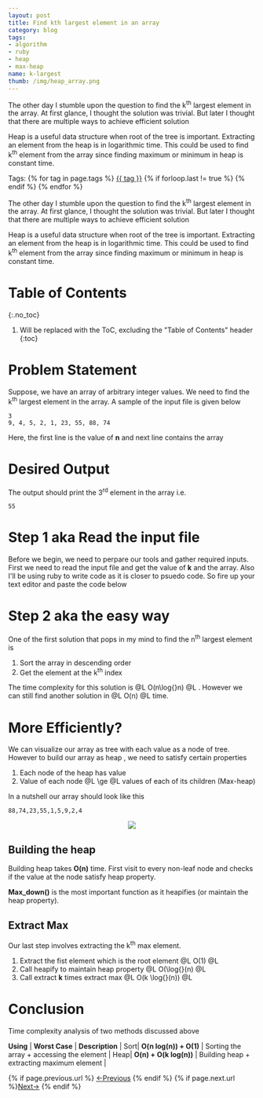 ```yaml
---
layout: post
title: Find kth largest element in an array
category: blog
tags:
- algorithm 
- ruby 
- heap 
- max-heap
name: k-largest
thumb: /img/heap_array.png
---
```


<style type="text/css">
.myheading{font-family:Georgia, "Times New Roman", Times, serif;font-size:24px;margin-top:5px;margin-bottom:0;text-align:center;font-weight:400;color:#222}
.mysubheading{font-family:"Lucida Grande", Tahoma;font-size:10px;font-weight:lighter;font-variant:normal;text-transform:uppercase;color:#666;margin-top:10px;text-align:center!important;letter-spacing:.3em}
</style>

<p>The other day I stumble upon the question to find the k<sup>th</sup> largest element in the array. At first glance, I thought the solution was trivial. But later I thought that there are multiple ways to achieve efficient solution</p>

Heap is a useful data structure when root of the tree is important. Extracting an element from the heap is in logarithmic time. This could be used to find k<sup>th</sup> element from the array since finding maximum or minimum in heap is constant time.<!-- truncate_here -->

<p>Tags: {% for tag in page.tags %} <a class="mytag" href="/tag/{{ tag }}" title="View posts tagged with &quot;{{ tag }}&quot;">{{ tag }}</a>  {% if forloop.last != true %} {% endif %} {% endfor %} </p>


<p>The other day I stumble upon the question to find the k<sup>th</sup> largest element in the array. At first glance, I thought the solution was trivial. But later I thought that there are multiple ways to achieve efficient solution</p>

Heap is a useful data structure when root of the tree is important. Extracting an element from the heap is in logarithmic time. This could be used to find k<sup>th</sup> element from the array since finding maximum or minimum in heap is constant time.


# Table of Contents 
{:.no_toc}

1. Will be replaced with the ToC, excluding the "Table of Contents" header
{:toc}

# Problem Statement 

Suppose, we have an array of arbitrary integer values. We need to find the k<sup>th</sup> largest element in the array. A sample of the input file is given below

	3                                  
	9, 4, 5, 2, 1, 23, 55, 88, 74

Here, the first line is the value of **n** and next line contains the array
# Desired Output 

The output should print the 3<sup>rd</sup> element in the array i.e.

	55

# Step 1 aka Read the input file

Before we begin, we need to perpare our tools and gather required inputs. First we need to read the input file and get the value of **k** and the array. Also I'll be using ruby to write code as it is closer to psuedo code. So fire up your text editor and paste the code below

<script src="https://gist.github.com/tushar-sharma/16d85b3cf0c0ee0922cf.js"></script>

# Step 2 aka the easy way 

One of the first solution that pops in my mind to find the n<sup>th</sup> largest element is 

1. Sort the array in descending order
2. Get the element at the k<sup>th</sup> index 

The time complexity for this solution is @L O(n\log{}n) @L . However we can still find another solution in @L O(n) @L time.

# More Efficiently? 

We can visualize our array as tree with each value as a node of tree. However to build our array as heap , we need to satisfy certain properties 

1. Each node of the heap has value 
2. Value of each node @L \ge @L values of each of its children  (Max-heap)

In a nutshell our array should look like this 

	88,74,23,55,1,5,9,2,4

<p>
<center>
<img src="{{ root_url }}/img/heap_array.png" >
</center>
</p>


## Building the heap 

Building heap takes **O(n)**  time. First visit to every non-leaf node and checks if the value at the node satisfy heap property. 

<script src="https://gist.github.com/tushar-sharma/deae8f73464989f38d8e.js"></script>

**Max_down()** is the most important function as it heapifies (or maintain the heap property). 

<script src="https://gist.github.com/tushar-sharma/fd126d8629dc09ed66ef.js"></script>

## Extract Max 

Our last step involves extracting the k<sup>th</sup> max element. 

1. Extract the fist element which is the root element     @L O(1) @L 
2. Call heapify to maintain heap property     @L O(\log{}(n) @L 
3. Call extract **k** times extract max  @L O(k \log{}(n)) @L 

<script src="https://gist.github.com/tushar-sharma/0416b51745fb165cf830.js"></script>

# Conclusion

Time complexity analysis of two methods discussed above 

**Using** |        **Worst Case** |  **Description** |
Sort|     **O(n log(n)) + O(1)**  | Sorting the array + accessing the element | 
Heap|     **O(n) + O(k log(n))**  | Building heap + extracting maximum element |



<nav class="pagination clear" style="padding-bottom:20px;">
{% if page.previous.url %} <a class="prev-item" href="{{page.previous.url}}" title="Previous Post: {{page.previous.title}}">&larr;Previous</a>   {% endif %}  {% if page.next.url %}<a class="next-item" href="{{page.next.url}}" title="Next Post: {{page.next.title}}">Next&rarr;</a>         {% endif %}
</nav>


